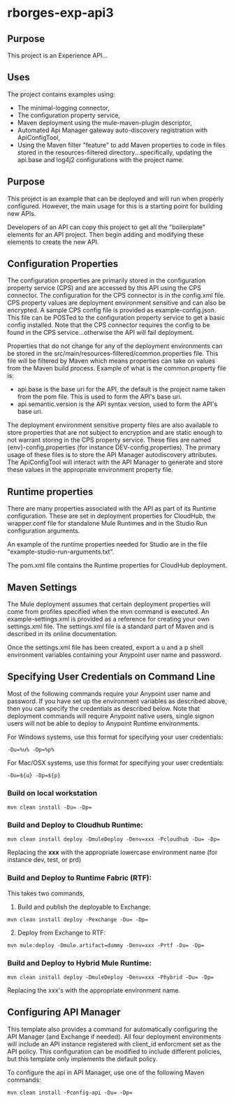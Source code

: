 # rborges-exp-api3
## Purpose

This project is an Experience API...


## Uses

The project contains examples using:

* The minimal-logging connector, 
* The configuration property service,
* Maven deployment using the mule-maven-plugin descriptor,
* Automated Api Manager gateway auto-discovery registration with ApiConfigTool,
* Using the Maven filter "feature" to add Maven properties to code in files stored in the resources-filtered directory...specifically, updating the api.base and log4j2 configurations with the project name.

## Purpose

This project is an example that can be deployed and will run when properly configured. However, the main usage for this is a starting point for building new APIs.

Developers of an API can copy this project to get all the "boilerplate" elements for an API project. Then begin adding and modifying these elements to create the new API. 

## Configuration Properties

The configuration properties are primarily stored in the configuration property service (CPS) and are accessed by this API using the CPS connector. The configuration for the CPS connector is in the config.xml file. CPS property values are deployment environment sensitive and can also be encrypted. A sample CPS config file is provided as example-config.json. This file can be POSTed to the configuration property service to get a basic config installed. Note that the CPS connector requires the config to be found in the CPS service...otherwise the API will fail deployment.

Properties that do not change for any of the deployment environments can be stored in the src/main/resources-filtered/common.properties file. This file will be filtered by Maven which means properties can take on values from the Maven build process. Example of what is the common.property file is:

* api.base is the base uri for the API, the default is the project name taken from the pom file. This is used to form the API's base uri.
* api.semantic.version is the API syntax version, used to form the API's base uri.

The deployment environment sensitive property files are also available to store properties that are not subject to encryption and are static enough to not warrant storing in the CPS property service. These files are named {env}-config.properties (for instance DEV-config.properties). The primary usage of these files is to store the API Manager autodiscovery attributes. The ApiConfigTool will interact with the API Manager to generate and store these values in the appropriate environment property file.


## Runtime properties

There are many properties associated with the API as part of its Runtime configuration. These are set in deployment properties for CloudHub, the wrapper.conf file for standalone Mule Runtimes and in the Studio Run configuration arguments.

An example of the runtime properties needed for Studio are in the file "example-studio-run-arguments.txt".

The pom.xml file contains the Runtime properties for CloudHub deployment.

## Maven Settings

The Mule deployment assumes that certain deployment properties will come from profiles specified when the mvn command is executed. An example-settings.xml is provided as a reference for creating your own settings.xml file. The settings.xml file is a standard part of Maven and is described in its online documentation. 

Once the settings.xml file has been created, export a u and a p shell environment variables containing your Anypoint user name and password. 

## Specifying User Credentials on Command Line

Most of the following commands require your Anypoint user name and password. If you have set up the environment variables as described above, then you can specify the credentials as described below. Note that deployment commands will require Anypoint native users, single signon users will not be able to deploy to Anypoint Runtime environments.

For Windows systems, use this format for specifying your user credentials:

```
-Du=%u% -Dp=%p%
```

For Mac/OSX systems, use this format for specifying your user credentials:

```
-Du=${u} -Dp=${p}
```

### Build on local workstation

```
mvn clean install -Du= -Dp=
```

### Build and Deploy to Cloudhub Runtime:

```
mvn clean install deploy -DmuleDeploy -Denv=xxx -Pcloudhub -Du= -Dp=
```

Replacing the **xxx** with the appropriate lowercase environment name (for instance dev, test, or prd)

### Build and Deploy to Runtime Fabric (RTF):

This takes two commands,
  1) Build and publish the deployable to Exchange:
  
```
mvn clean install deploy -Pexchange -Du= -Dp=
```

  2) Deploy from Exchange to RTF:

```
mvn mule:deploy -Dmule.artifact=dummy -Denv=xxx -Prtf -Du= -Dp= 
```

### Build and Deploy to Hybrid Mule Runtime:

```
mvn clean install deploy -DmuleDeploy -Denv=xxx -Phybrid -Du= -Dp=
```

Replacing the xxx's with the appropriate environment name.

## Configuring API Manager
This template also provides a command for automatically configuring the API Manager (and Exchange if needed). All four deployment environments will include an API instance registered with client_id enforcment set as the API policy. This configuration can be modified to include different policies, but this template only implements the default policy.

To configure the api in API Manager, use one of the following Maven commands:

```
mvn clean install -Pconfig-api -Du= -Dp=
```
